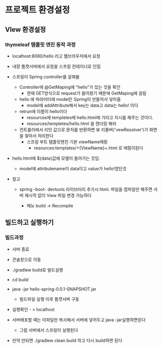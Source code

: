# 프로젝트 환경설정



## VIew 환경설정

### thymeleaf 템플릿 엔진 동작 과정

- localhost:8080/hello 라고 웹브라우저에서 요청
- 내장 톰캣서버에서 요청을 스프링 컨테이너로 던짐
- 스프링이 Spring controller를 살펴봄
  - Controller에 @GetMaping에 "hello"가 있는 것을 확인
    - 현재 GET방식으로 request가 들어왔기 때문에 GetMaping에 걸림
  - hello 에 파라미터에 model은 Spring이 만들어서 넣어줌
    - model에 addAttribute해서 key는 data고 data는 hello! 이다
  - retrun에 이름이 hello이다
    - resources에 templetes에 hello.html에 가라고 지시를 해주는 것이다.
    - resources/templetes/hello.html 을 렌더링 해라
  - 컨트롤러에서 리턴 값으로 문자를 반환하면 뷰 리졸버('vewResolver')가 화면을 찾아서 처리한다
    - 스프링 부트 템플릿엔진 기본 viewName매핑
      - resources:templates/+{ViewName}+.html 로 매핑이된다
- hello.html에 ${data}값에 모델이 들어가는 것임. 
  - model에 attributename이 data이고 value가 hello!였던것 

- 참고 

  - spring -boot- devtools 라이브러리 추가시 html. 파일을 컴파일만 해주면 서버 재시작 없이 View 파일 변경 가능하다

    - 메뉴 build -> Recompile

      

## 빌드하고 실행하기

### 빌드과정

- 서버 종료
- 콘솔창으로 이동
-  ./gradlew build로 빌드실행
- cd build 
- java -jar hello-spring-0.0.1-SNAPSHOT.jar 
  - 빌드파일 실행 이후 톰캣서버 구동 
- 실행확인 - > localhost
- 서버배포할 때는 이파일만 복사해서 서버에 넣어두고 java -jar실행하면된다
  - 그럼 서버에서 스프링이 실행된다

- 만약 안되면 ./gradlew clean build 하고 다시 build하면 된다

### 

